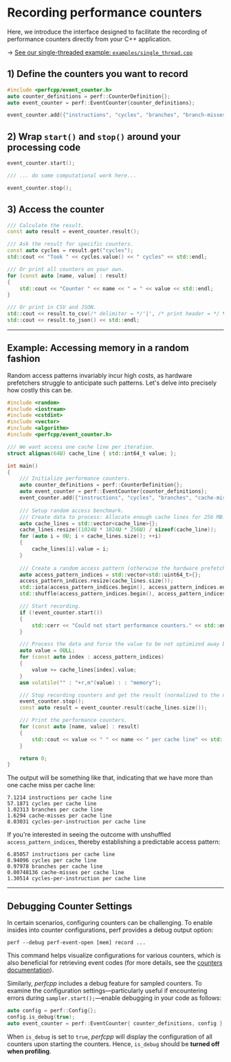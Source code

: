 # Recording performance counters

Here, we introduce the interface designed to facilitate the recording of performance counters directly from your C++ application. 

&rarr; [See our single-threaded example: `examples/single_thread.cpp`](../examples/single_thread.cpp)

## 1) Define the counters you want to record
```cpp
#include <perfcpp/event_counter.h>
auto counter_definitions = perf::CounterDefinition{};
auto event_counter = perf::EventCounter{counter_definitions};

event_counter.add({"instructions", "cycles", "branches", "branch-misses", "cache-misses", "cache-references"});
```

## 2) Wrap `start()` and `stop()` around your processing code
```cpp
event_counter.start();

/// ... do some computational work here...

event_counter.stop();
```

## 3) Access the counter
```cpp
/// Calculate the result.
const auto result = event_counter.result();

/// Ask the result for specific counters.
const auto cycles = result.get("cycles");
std::cout << "Took " << cycles.value() << " cycles" << std::endl;

/// Or print all counters on your own.
for (const auto [name, value] : result)
{
    std::cout << "Counter " << name << " = " << value << std::endl;
}

/// Or print in CSV and JSON.
std::cout << result.to_csv(/* delimiter = */'|', /* print header = */ true) << std::endl;
std::cout << result.to_json() << std::endl;
```
---
## Example: Accessing memory in a random fashion
Random access patterns invariably incur high costs, as hardware prefetchers struggle to anticipate such patterns. 
Let's delve into precisely how costly this can be.

```cpp
#include <random>
#include <iostream>
#include <cstdint>
#include <vector>
#include <algorithm>
#include <perfcpp/event_counter.h>

/// We want access one cache line per iteration.
struct alignas(64U) cache_line { std::int64_t value; };

int main()
{
    /// Initialize performance counters.
    auto counter_definitions = perf::CounterDefinition{};
    auto event_counter = perf::EventCounter{counter_definitions};
    event_counter.add({"instructions", "cycles", "branches", "cache-misses", "cycles-per-instruction"});
    
    /// Setup random access benchmark.
    /// Create data to process: Allocate enough cache lines for 256 MB.
    auto cache_lines = std::vector<cache_line>{};
    cache_lines.resize((1024U * 1024U * 256U) / sizeof(cache_line));
    for (auto i = 0U; i < cache_lines.size(); ++i)
    {
        cache_lines[i].value = i;
    }
    
    /// Create a random access pattern (otherwise the hardware prefetcher will take action).
    auto access_pattern_indices = std::vector<std::uint64_t>{};
    access_pattern_indices.resize(cache_lines.size());
    std::iota(access_pattern_indices.begin(), access_pattern_indices.end(), 0U);
    std::shuffle(access_pattern_indices.begin(), access_pattern_indices.end(), std::mt19937 {std::random_device{}()});

    /// Start recording.
    if (!event_counter.start())
    {
        std::cerr << "Could not start performance counters." << std::endl;
    }

    /// Process the data and force the value to be not optimized away by the compiler.
    auto value = 0ULL;
    for (const auto index : access_pattern_indices)
    {
        value += cache_lines[index].value;
    }
    asm volatile("" : "+r,m"(value) : : "memory");

    /// Stop recording counters and get the result (normalized to the number of accessed cache lines).
    event_counter.stop();
    const auto result = event_counter.result(cache_lines.size());

    /// Print the performance counters.
    for (const auto [name, value] : result)
    {
        std::cout << value << " " << name << " per cache line" << std::endl;
    }

    return 0;
}
```

The output will be something like that, indicating that we have more than one cache miss per cache line:

    7.1214 instructions per cache line
    57.1871 cycles per cache line
    1.02313 branches per cache line
    1.6294 cache-misses per cache line
    8.03031 cycles-per-instruction per cache line

If you're interested in seeing the outcome with unshuffled `access_pattern_indices`, thereby establishing a predictable access pattern:

    6.85057 instructions per cache line
    8.94096 cycles per cache line
    0.97978 branches per cache line
    0.00748136 cache-misses per cache line
    1.30514 cycles-per-instruction per cache line

---

## Debugging Counter Settings
In certain scenarios, configuring counters can be challenging.
To enable insides into counter configurations, perf provides a debug output option:


    perf --debug perf-event-open [mem] record ...


This command helps visualize configurations for various counters, which is also beneficial for retrieving event codes (for more details, see the [counters documentation](counters.md)).

Similarly, *perfcpp* includes a debug feature for sampled counters.
To examine the configuration settings—particularly useful if encountering errors during `sampler.start();`—enable debugging in your code as follows:

```cpp
auto config = perf::Config{};
config.is_debug(true);
auto event_counter = perf::EventCounter{ counter_definitions, config };
```

When `is_debug` is set to `true`, *perfcpp* will display the configuration of all counters upon starting the counters.
Hence, `is_debug` should be **turned off when profiling**.

